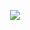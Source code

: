 <p align="center">
  <img src="https://skillicons.dev/icons?i=html,css,js,bootstrap,codepen,ps,ai,java,materialui,nodejs,notion,npm,vscode,windows,apple"/>
</p>
